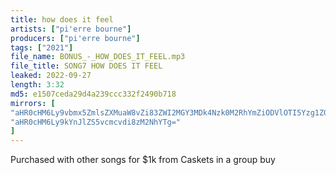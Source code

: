 ```yaml
---
title: how does it feel
artists: ["pi'erre bourne"]
producers: ["pi'erre bourne"]
tags: ["2021"]
file_name: BONUS_-_HOW_DOES_IT_FEEL.mp3
file_title: SONG7 HOW DOES IT FEEL
leaked: 2022-09-27
length: 3:32
md5: e1507ceda29d4a239ccc332f2490b718
mirrors: [
"aHR0cHM6Ly9vbmx5ZmlsZXMuaW8vZi83ZWI2MGY3MDk4Nzk0M2RhYmZiODVlOTI5Yzg1ZGQ3Ng==",
"aHR0cHM6Ly9kYnJlZS5vcmcvdi8zM2NhYTg="
]
---
```

Purchased with other songs for $1k from Caskets in a group buy
